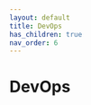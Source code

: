 ```yaml
---
layout: default
title: DevOps
has_children: true
nav_order: 6
---
```


# DevOps

<!-- ci, gitflow, github actions, repository, branch protection rules ... -->